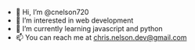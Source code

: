 - 👋 Hi, I’m @cnelson720
- 👀 I’m interested in web development
- 🌱 I’m currently learning javascript and python
- 📫 You can reach me at chris.nelson.dev@gmail.com

<!---
cnelson720/cnelson720 is a ✨ special ✨ repository because its `README.md` (this file) appears on your GitHub profile.
You can click the Preview link to take a look at your changes.
--->

